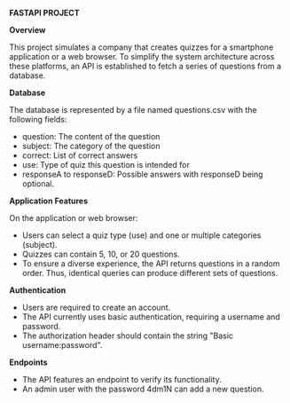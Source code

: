 **FASTAPI PROJECT**

**Overview**

This project simulates a company that creates quizzes for a smartphone application or a web browser. To simplify the system architecture across these platforms, an API is established to fetch a series of questions from a database.

**Database**

The database is represented by a file named questions.csv with the following fields:
- question: The content of the question
- subject: The category of the question
- correct: List of correct answers
- use: Type of quiz this question is intended for
- responseA to responseD: Possible answers with responseD being optional.

**Application Features**

On the application or web browser:

- Users can select a quiz type (use) and one or multiple categories (subject).
- Quizzes can contain 5, 10, or 20 questions.
- To ensure a diverse experience, the API returns questions in a random order. Thus, identical queries can produce different sets of questions.

**Authentication**

- Users are required to create an account.
- The API currently uses basic authentication, requiring a username and password.
- The authorization header should contain the string "Basic username:password".

**Endpoints**

- The API features an endpoint to verify its functionality.
- An admin user with the password 4dm1N can add a new question.
